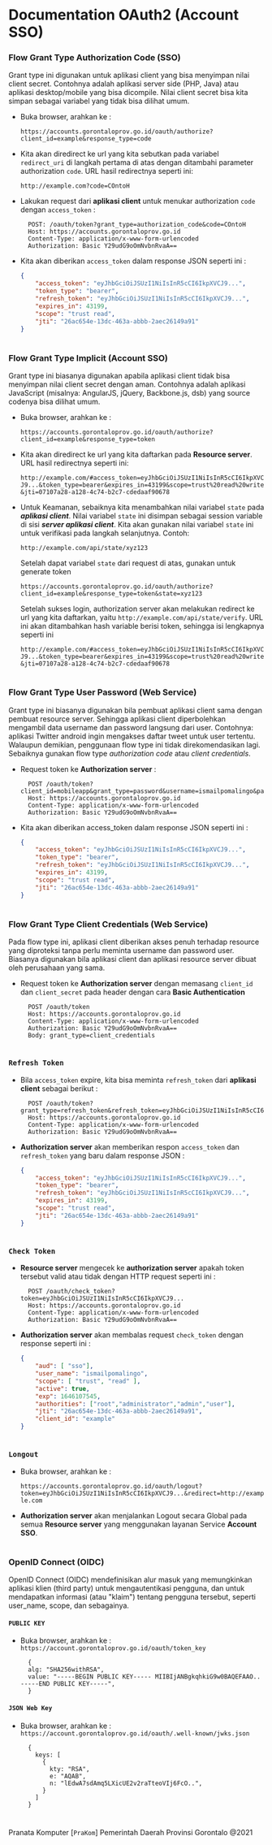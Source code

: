 # Documentation OAuth2 (Account SSO)

### Flow Grant Type Authorization Code (SSO)
Grant type ini digunakan untuk aplikasi client yang bisa menyimpan nilai client secret. Contohnya adalah aplikasi server side (PHP, Java) atau aplikasi desktop/mobile yang bisa dicompile. Nilai client secret bisa kita simpan sebagai variabel yang tidak bisa dilihat umum.

* Buka browser, arahkan ke : 

  `https://accounts.gorontaloprov.go.id/oauth/authorize?client_id=example&response_type=code`

* Kita akan diredirect ke url yang kita sebutkan pada variabel `redirect_uri` di langkah pertama di atas dengan ditambahi parameter authorization `code`. URL hasil redirectnya seperti ini:
  
  `http://example.com?code=COntoH`
  
* Lakukan request dari **aplikasi client** untuk menukar authorization `code` dengan `access_token` :
    
        POST: /oauth/token?grant_type=authorization_code&code=COntoH
        Host: https://accounts.gorontaloprov.go.id
        Content-Type: application/x-www-form-urlencoded
        Authorization: Basic Y29udG9oOmNvbnRvaA==

* Kita akan diberikan `access_token` dalam response JSON seperti ini :

  ```json
  {
      "access_token": "eyJhbGciOiJSUzI1NiIsInR5cCI6IkpXVCJ9...",
      "token_type": "bearer",
      "refresh_token": "eyJhbGciOiJSUzI1NiIsInR5cCI6IkpXVCJ9...",
      "expires_in": 43199,
      "scope": "trust read",
      "jti": "26ac654e-13dc-463a-abbb-2aec26149a91"
  }
  ```
  
#
### Flow Grant Type Implicit (Account SSO)
Grant type ini biasanya digunakan apabila aplikasi client tidak bisa menyimpan nilai client secret dengan aman. Contohnya adalah aplikasi JavaScript (misalnya: AngularJS, jQuery, Backbone.js, dsb) yang source codenya bisa dilihat umum.

* Buka browser, arahkan ke :

    `https://accounts.gorontaloprov.go.id/oauth/authorize?client_id=example&response_type=token`
    
* Kita akan diredirect ke url yang kita daftarkan pada **Resource server**. URL hasil redirectnya seperti ini:

    `http://example.com/#access_token=eyJhbGciOiJSUzI1NiIsInR5cCI6IkpXVCJ9...&token_type=bearer&expires_in=43199&scope=trust%20read%20write&jti=07107a28-a128-4c74-b2c7-cdedaaf90678`
  
* Untuk Keamanan, sebaiknya kita menambahkan nilai variabel `state` pada **_aplikasi client_**. Nilai variabel `state` ini disimpan sebagai session variable di sisi **_server aplikasi client_**. Kita akan gunakan nilai variabel `state` ini untuk verifikasi pada langkah selanjutnya. Contoh:

    `http://example.com/api/state/xyz123`
    
    Setelah dapat variabel `state` dari request di atas, gunakan untuk generate token
    
    `https://accounts.gorontaloprov.go.id/oauth/authorize?client_id=example&response_type=token&state=xyz123`
    
    Setelah sukses login, authorization server akan melakukan redirect ke url yang kita daftarkan, yaitu `http://example.com/api/state/verify`. URL ini akan ditambahkan hash variable berisi token, sehingga isi lengkapnya seperti ini
    
    `http://example.com/#access_token=eyJhbGciOiJSUzI1NiIsInR5cCI6IkpXVCJ9...&token_type=bearer&expires_in=43199&scope=trust%20read%20write&jti=07107a28-a128-4c74-b2c7-cdedaaf90678`

#
### Flow Grant Type User Password (Web Service)
Grant type ini biasanya digunakan bila pembuat aplikasi client sama dengan pembuat resource server. Sehingga aplikasi client diperbolehkan mengambil data username dan password langsung dari user. Contohnya: aplikasi Twitter android ingin mengakses daftar tweet untuk user tertentu. Walaupun demikian, penggunaan flow type ini tidak direkomendasikan lagi. Sebaiknya gunakan flow type _authorization code_ atau _client credentials_.

* Request token ke **Authorization server** :

        POST /oauth/token?client_id=mobileapp&grant_type=password&username=ismailpomalingo&password=rahasia 
        Host: https://accounts.gorontaloprov.go.id
        Content-Type: application/x-www-form-urlencoded
        Authorization: Basic Y29udG9oOmNvbnRvaA==

* Kita akan diberikan access_token dalam response JSON seperti ini :

  ```json
  {
      "access_token": "eyJhbGciOiJSUzI1NiIsInR5cCI6IkpXVCJ9...",
      "token_type": "bearer",
      "refresh_token": "eyJhbGciOiJSUzI1NiIsInR5cCI6IkpXVCJ9...",
      "expires_in": 43199,
      "scope": "trust read",
      "jti": "26ac654e-13dc-463a-abbb-2aec26149a91"
  }
  ```
        
#
### Flow Grant Type Client Credentials (Web Service)
Pada flow type ini, aplikasi client diberikan akses penuh terhadap resource yang diproteksi tanpa perlu meminta username dan password user. Biasanya digunakan bila aplikasi client dan aplikasi resource server dibuat oleh perusahaan yang sama.

* Request token ke **Authorization server** dengan memasang `client_id` dan `client_secret` pada header dengan cara **Basic Authentication**

        POST /oauth/token
        Host: https://accounts.gorontaloprov.go.id
        Content-Type: application/x-www-form-urlencoded
        Authorization: Basic Y29udG9oOmNvbnRvaA==
        Body: grant_type=client_credentials

#
### `Refresh Token`
* Bila `access_token` expire, kita bisa meminta `refresh_token` dari **aplikasi client** sebagai berikut :

        POST /oauth/token?grant_type=refresh_token&refresh_token=eyJhbGciOiJSUzI1NiIsInR5cCI6IkpXVCJ9...
        Host: https://accounts.gorontaloprov.go.id
        Content-Type: application/x-www-form-urlencoded
        Authorization: Basic Y29udG9oOmNvbnRvaA==

* **Authorization server** akan memberikan respon `access_token` dan `refresh_token` yang baru dalam response JSON :

  ```json
  {
      "access_token": "eyJhbGciOiJSUzI1NiIsInR5cCI6IkpXVCJ9...",
      "token_type": "bearer",
      "refresh_token": "eyJhbGciOiJSUzI1NiIsInR5cCI6IkpXVCJ9...",
      "expires_in": 43199,
      "scope": "trust read",
      "jti": "26ac654e-13dc-463a-abbb-2aec26149a91"
  }
  ```
        
#
### `Check Token`
* **Resource server** mengecek ke **authorization server** apakah token tersebut valid atau tidak dengan HTTP request seperti ini :

        POST /oauth/check_token?token=eyJhbGciOiJSUzI1NiIsInR5cCI6IkpXVCJ9...
        Host: https://accounts.gorontaloprov.go.id
        Content-Type: application/x-www-form-urlencoded
        Authorization: Basic Y29udG9oOmNvbnRvaA==

* **Authorization server** akan membalas request `check_token` dengan response seperti ini :

  ```json   
  {
      "aud": [ "sso"],
      "user_name": "ismailpomalingo",
      "scope": [ "trust", "read" ],
      "active": true,
      "exp": 1646107545,
      "authorities": ["root","administrator","admin","user"],
      "jti": "26ac654e-13dc-463a-abbb-2aec26149a91",
      "client_id": "example"
  }
  ```

#
### `Longout`

* Buka browser, arahkan ke : 

    `https://accounts.gorontaloprov.go.id/oauth/logout?token=eyJhbGciOiJSUzI1NiIsInR5cCI6IkpXVCJ9...&redirect=http://example.com`
    
* **Authorization server** akan menjalankan Logout secara Global pada semua **Resource server** yang menggunakan layanan Service **Account SSO**.

#
### OpenID Connect (OIDC)
OpenID Connect (OIDC) mendefinisikan alur masuk yang memungkinkan aplikasi klien (third party) untuk mengautentikasi pengguna, dan untuk mendapatkan informasi (atau "klaim") tentang pengguna tersebut, seperti user_name, scope, dan sebagainya.

#### `PUBLIC KEY`
* Buka browser, arahkan ke : 
    `https://account.gorontaloprov.go.id/oauth/token_key`
  
        {
        alg: "SHA256withRSA",
        value: "-----BEGIN PUBLIC KEY----- MIIBIjANBgkqhkiG9w0BAQEFAAO.. -----END PUBLIC KEY-----",
        }
        
#### `JSON Web Key`
* Buka browser, arahkan ke : 
    `https://account.gorontaloprov.go.id/oauth/.well-known/jwks.json`
  
        {
          keys: [
            {
              kty: "RSA",
              e: "AQAB",
              n: "lEdwA7sdAmq5LXicUE2v2raTteoVIj6FcO..",
            }
          ]
        }
        
#
Pranata Komputer [`PraKom`] Pemerintah Daerah Provinsi Gorontalo @2021
